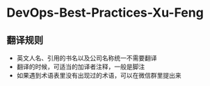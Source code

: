 # DevOps-Best-Practices-Xu-Feng

## 翻译规则
* 英文人名、引用的书名以及公司名称统一不需要翻译
* 翻译的时候，可适当的加译者注释，一般是脚注
* 如果遇到术语表里没有出现过的术语，可以在微信群里提出来


